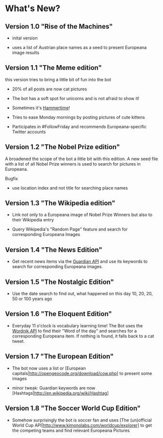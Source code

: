 What's New?
===========

Version 1.0 "Rise of the Machines"
----------------------------------

* inital version

* uses a list of Austrian place names as a seed to present Europeana image results

Version 1.1 "The Meme edition"
------------------------------

this version tries to bring a little bit of fun into the bot

* 20% of all posts are now cat pictures

* The bot has a soft spot for unicorns and is not afraid to show it!

* Sometimes it's [Hammertime](http://www.urbandictionary.com/define.php?term=Hammertime)!

* Tries to ease Monday mornings by posting pictures of cute kittens

* Participates in #FollowFriday and recommends Europeana-specific Twitter accounts

Version 1.2 "The Nobel Prize edition"
-------------------------------------

A broadened the scope of the bot a little bit with this edition. A new seed file with a list of all Nobel Prize
winners is used to search for pictures in Europeana.

Bugfix

* use location index and not title for searching place names

Version 1.3 "The Wikipedia edition"
-----------------------------------

* Link not only to a Europeana image of Nobel Prize Winners but also to their Wikipedia entry

* Query Wikipedia's "Random Page" feature and search for corresponding Europeana Images

Version 1.4 "The News Edition"
------------------------------

* Get recent news items via the [Guardian API](http://guardian.mashery.com) and use its keywords to search for corresponding Europeana images.

Version 1.5 "The Nostalgic Edition"
-----------------------------------

* Use the date search to find out, what happened on this day 10, 20,
  20, 50 or 100 years ago

Version 1.6 "The Eloquent Edition"
-----------------------------------

* Everyday 11 o'clock is vocabulary learning time! The Bot uses the
  [Wordnik API](http://developer.wordnik.com) to find their "Word of the day" and searches for a
  corresponding Europeana item. If nothing is found, it falls back to
  a cat tweet.

Version 1.7 "The European Edition"
-----------------------------------

* The bot now uses a list or
  [European capitals|http://opengeocode.org/download/cow.php] to
  present some images

* minor tweak: Guardian keywords are now [Hashtags|http://en.wikipedia.org/wiki/Hashtag]

Version 1.8 "The Soccer World Cup Edition"
-----------------------------------

* Somehow surprisingly the bot is soccer fan and uses
  [The (un)official World Cup API|http://www.kimonolabs.com/worldcup/explorer]
  to get the competing teams and find relevant Europeana Pictures
